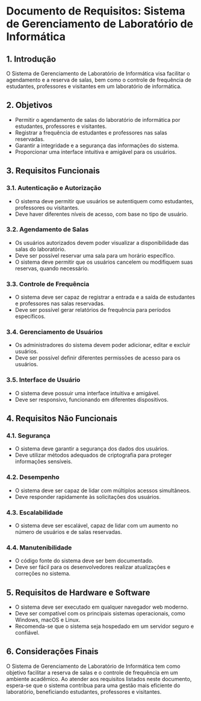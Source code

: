 # Documento de Requisitos: Sistema de Gerenciamento de Laboratório de Informática

## 1. Introdução
O Sistema de Gerenciamento de Laboratório de Informática visa facilitar o agendamento e a reserva de salas, bem como o controle de frequência de estudantes, professores e visitantes em um laboratório de informática.

## 2. Objetivos
- Permitir o agendamento de salas do laboratório de informática por estudantes, professores e visitantes.
- Registrar a frequência de estudantes e professores nas salas reservadas.
- Garantir a integridade e a segurança das informações do sistema.
- Proporcionar uma interface intuitiva e amigável para os usuários.

## 3. Requisitos Funcionais
### 3.1. Autenticação e Autorização
- O sistema deve permitir que usuários se autentiquem como estudantes, professores ou visitantes.
- Deve haver diferentes níveis de acesso, com base no tipo de usuário.

### 3.2. Agendamento de Salas
- Os usuários autorizados devem poder visualizar a disponibilidade das salas do laboratório.
- Deve ser possível reservar uma sala para um horário específico.
- O sistema deve permitir que os usuários cancelem ou modifiquem suas reservas, quando necessário.

### 3.3. Controle de Frequência
- O sistema deve ser capaz de registrar a entrada e a saída de estudantes e professores nas salas reservadas.
- Deve ser possível gerar relatórios de frequência para períodos específicos.

### 3.4. Gerenciamento de Usuários
- Os administradores do sistema devem poder adicionar, editar e excluir usuários.
- Deve ser possível definir diferentes permissões de acesso para os usuários.

### 3.5. Interface de Usuário
- O sistema deve possuir uma interface intuitiva e amigável.
- Deve ser responsivo, funcionando em diferentes dispositivos.

## 4. Requisitos Não Funcionais
### 4.1. Segurança
- O sistema deve garantir a segurança dos dados dos usuários.
- Deve utilizar métodos adequados de criptografia para proteger informações sensíveis.

### 4.2. Desempenho
- O sistema deve ser capaz de lidar com múltiplos acessos simultâneos.
- Deve responder rapidamente às solicitações dos usuários.

### 4.3. Escalabilidade
- O sistema deve ser escalável, capaz de lidar com um aumento no número de usuários e de salas reservadas.

### 4.4. Manutenibilidade
- O código fonte do sistema deve ser bem documentado.
- Deve ser fácil para os desenvolvedores realizar atualizações e correções no sistema.

## 5. Requisitos de Hardware e Software
- O sistema deve ser executado em qualquer navegador web moderno.
- Deve ser compatível com os principais sistemas operacionais, como Windows, macOS e Linux.
- Recomenda-se que o sistema seja hospedado em um servidor seguro e confiável.

## 6. Considerações Finais
O Sistema de Gerenciamento de Laboratório de Informática tem como objetivo facilitar a reserva de salas e o controle de frequência em um ambiente acadêmico. Ao atender aos requisitos listados neste documento, espera-se que o sistema contribua para uma gestão mais eficiente do laboratório, beneficiando estudantes, professores e visitantes.
